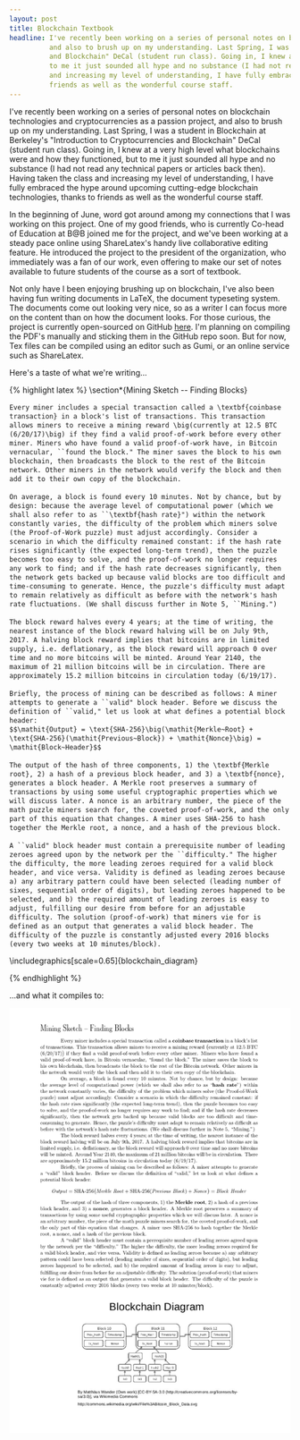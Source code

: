 ```yaml
---
layout: post
title: Blockchain Textbook
headline: I've recently been working on a series of personal notes on blockchain technologies and cryptocurrencies as a passion project,
          and also to brush up on my understanding. Last Spring, I was a student in Blockchain at Berkeley's "Introduction to Cryptocurrencies
          and Blockchain" DeCal (student run class). Going in, I knew at a very high level what blockchains were and how they functioned, but
          to me it just sounded all hype and no substance (I had not read any technical papers or articles back then). Having taken the class
          and increasing my level of understanding, I have fully embraced the hype around upcoming cutting-edge blockchain technologies, thanks to
          friends as well as the wonderful course staff.
---
```


I've recently been working on a series of personal notes on blockchain technologies and cryptocurrencies as a passion project,
and also to brush up on my understanding. Last Spring, I was a student in Blockchain at Berkeley's "Introduction to Cryptocurrencies
and Blockchain" DeCal (student run class). Going in, I knew at a very high level what blockchains were and how they functioned, but
to me it just sounded all hype and no substance (I had not read any technical papers or articles back then). Having taken the class
and increasing my level of understanding, I have fully embraced the hype around upcoming cutting-edge blockchain technologies, thanks to
friends as well as the wonderful course staff.

In the beginning of June, word got around among my connections that I was working on this project. One of my good friends, who is currently
Co-head of Education at B@B joined me for the project, and we've been working at a steady pace online using ShareLatex's handy
live collaborative editing feature. He introduced the project to the president of the organization, who immediately was a fan of our work, even offering
to make our set of notes available to future students of the course as a sort of textbook.

Not only have I been enjoying brushing up on blockchain, I've also been having fun writing documents in LaTeX, the document typeseting
system. The documents come out looking very nice, so as a writer I can focus more on the content than on how the document looks. For those
curious, the project is currently open-sourced on GitHub [here](https://github.com/rustielin/Blockchain-Notes). I'm planning on compiling
the PDF's manually and sticking them in the GitHub repo soon. But for now, Tex files can be compiled using an editor such as
Gumi, or an online service such as ShareLatex.

Here's a taste of what we're writing...

{% highlight latex %}
 \section*{Mining Sketch -- Finding Blocks}

    Every miner includes a special transaction called a \textbf{coinbase transaction} in a block's list of transactions. This transaction allows miners to receive a mining reward \big(currently at 12.5 BTC (6/20/17)\big) if they find a valid proof-of-work before every other miner. Miners who have found a valid proof-of-work have, in Bitcoin vernacular, ``found the block." The miner saves the block to his own blockchain, then broadcasts the block to the rest of the Bitcoin network. Other miners in the network would verify the block and then add it to their own copy of the blockchain.

    On average, a block is found every 10 minutes. Not by chance, but by design: because the average level of computational power (which we shall also refer to as ``\textbf{hash rate}") within the network constantly varies, the difficulty of the problem which miners solve (the Proof-of-Work puzzle) must adjust accordingly. Consider a scenario in which the difficulty remained constant: if the hash rate rises significantly (the expected long-term trend), then the puzzle becomes too easy to solve, and the proof-of-work no longer requires any work to find; and if the hash rate decreases significantly, then the network gets backed up because valid blocks are too difficult and time-consuming to generate. Hence, the puzzle's difficulty must adapt to remain relatively as difficult as before with the network's hash rate fluctuations. (We shall discuss further in Note 5, ``Mining.")

    The block reward halves every 4 years; at the time of writing, the nearest instance of the block reward halving will be on July 9th, 2017. A halving block reward implies that bitcoins are in limited supply, i.e. deflationary, as the block reward will approach 0 over time and no more bitcoins will be minted. Around Year 2140, the maximum of 21 million bitcoins will be in circulation. There are approximately 15.2 million bitcoins in circulation today (6/19/17).

    Briefly, the process of mining can be described as follows: A miner attempts to generate a ``valid" block header. Before we discuss the definition of ``valid," let us look at what defines a potential block header:
    $$\mathit{Output} = \text{SHA-256}\big(\mathit{Merkle~Root} + \text{SHA-256}(\mathit{Previous~Block}) + \mathit{Nonce}\big) = \mathit{Block~Header}$$

    The output of the hash of three components, 1) the \textbf{Merkle root}, 2) a hash of a previous block header, and 3) a \textbf{nonce}, generates a block header. A Merkle root preserves a summary of transactions by using some useful cryptographic properties which we will discuss later. A nonce is an arbitrary number, the piece of the math puzzle miners search for, the coveted proof-of-work, and the only part of this equation that changes. A miner uses SHA-256 to hash together the Merkle root, a nonce, and a hash of the previous block.

    A ``valid" block header must contain a prerequisite number of leading zeroes agreed upon by the network per the ``difficulty." The higher the difficulty, the more leading zeroes required for a valid block header, and vice versa. Validity is defined as leading zeroes because a) any arbitrary pattern could have been selected (leading number of sixes, sequential order of digits), but leading zeroes happened to be selected, and b) the required amount of leading zeroes is easy to adjust, fulfilling our desire from before for an adjustable difficulty. The solution (proof-of-work) that miners vie for is defined as an output that generates a valid block header. The difficulty of the puzzle is constantly adjusted every 2016 blocks (every two weeks at 10 minutes/block).

   \includegraphics[scale=0.65]{blockchain_diagram}

{% endhighlight %}

...and what it compiles to:

![blockchain notes](/res/img/blockchain_notes.png)
